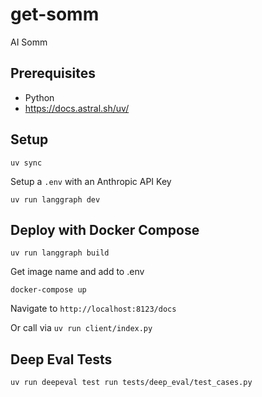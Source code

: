 # get-somm
AI Somm

## Prerequisites

- Python
- <https://docs.astral.sh/uv/>

## Setup

`uv sync`

Setup a `.env` with an Anthropic API Key

`uv run langgraph dev`

## Deploy with Docker Compose

`uv run langgraph build`

Get image name and add to .env

`docker-compose up`

Navigate to `http://localhost:8123/docs`

Or call via `uv run client/index.py`

## Deep Eval Tests

`uv run deepeval test run tests/deep_eval/test_cases.py`
